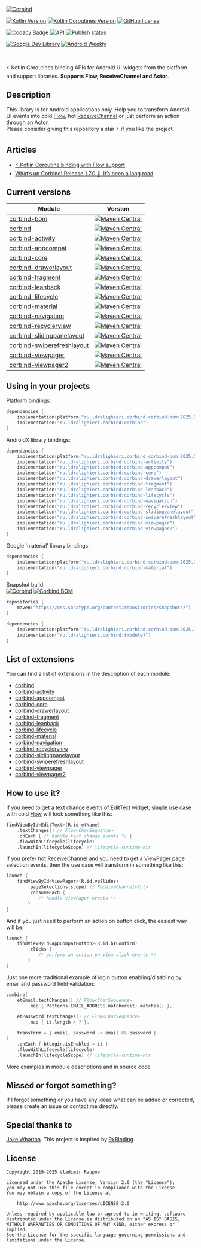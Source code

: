 ﻿[![Corbind](logo.svg)](https://ldralighieri.github.io/Corbind)

[![Kotlin Version](https://img.shields.io/badge/Kotlin-v2.2.10-blue.svg?logo=kotlin)](https://kotlinlang.org)
[![Kotlin Coroutines Version](https://img.shields.io/badge/Coroutines-v1.10.2-blue.svg)](https://kotlinlang.org/docs/reference/coroutines-overview.html)
[![GitHub license](https://img.shields.io/badge/license-Apache%20License%202.0-blue.svg)](https://www.apache.org/licenses/LICENSE-2.0)

[![Codacy Badge](https://api.codacy.com/project/badge/Grade/a1c9a1b1d1ce4ca7a201ab93492bf6e0)](https://app.codacy.com/gh/LDRAlighieri/Corbind)
[![API](https://img.shields.io/badge/API-21%2B-brightgreen.svg)](https://developer.android.com/tools/releases/platforms?hl=ru#5.0)
[![Publish status](https://github.com/LDRAlighieri/Corbind/actions/workflows/publish.yml/badge.svg)](https://github.com/LDRAlighieri/Corbind/actions)

[![Google Dev Library](https://img.shields.io/badge/Google_DevLibrary-Corbind-blue)](https://devlibrary.withgoogle.com/products/android/repos/LDRAlighieri-Corbind)
[![Android Weekly](https://androidweekly.net/issues/issue-377/badge)](https://androidweekly.net/issues/issue-377)

<br>

⚡ Kotlin Coroutines binding APIs for Android UI widgets from the platform and support libraries. **Supports Flow, ReceiveChannel and Actor**.


## Description

This library is for Android applications only. Help you to transform Android UI events into cold [Flow][flow], hot [ReceiveChannel][channel] or just perform an action through an [Actor][actor].  
Please consider giving this repository a star ⭐ if you like the project.


## Articles
* [⚡ Kotlin Coroutine binding with Flow support][kotlin-coroutine-binding]
* [What’s up Corbind! Release 1.7.0 🎉. It’s been a long road][release-1.7.0]


## Current versions

| Module                       | Version                                                                                                                                                                                                  |
|------------------------------|----------------------------------------------------------------------------------------------------------------------------------------------------------------------------------------------------------|
| [corbind-bom]                | [![Maven Central](https://img.shields.io/maven-central/v/ru.ldralighieri.corbind/corbind-bom.svg)](https://mvnrepository.com/artifact/ru.ldralighieri.corbind/corbind-bom)                               |
| [corbind]                    | [![Maven Central](https://img.shields.io/maven-central/v/ru.ldralighieri.corbind/corbind.svg)](https://mvnrepository.com/artifact/ru.ldralighieri.corbind/corbind)                                       |
| [corbind-activity]           | [![Maven Central](https://img.shields.io/maven-central/v/ru.ldralighieri.corbind/corbind-activity.svg)](https://mvnrepository.com/artifact/ru.ldralighieri.corbind/corbind-activity)                     |
| [corbind-appcompat]          | [![Maven Central](https://img.shields.io/maven-central/v/ru.ldralighieri.corbind/corbind-appcompat.svg)](https://mvnrepository.com/artifact/ru.ldralighieri.corbind/corbind-appcompat)                   |
| [corbind-core]               | [![Maven Central](https://img.shields.io/maven-central/v/ru.ldralighieri.corbind/corbind-core.svg)](https://mvnrepository.com/artifact/ru.ldralighieri.corbind/corbind-core)                             |
| [corbind-drawerlayout]       | [![Maven Central](https://img.shields.io/maven-central/v/ru.ldralighieri.corbind/corbind-drawerlayout.svg)](https://mvnrepository.com/artifact/ru.ldralighieri.corbind/corbind-drawerlayout)             |
| [corbind-fragment]           | [![Maven Central](https://img.shields.io/maven-central/v/ru.ldralighieri.corbind/corbind-fragment.svg)](https://mvnrepository.com/artifact/ru.ldralighieri.corbind/corbind-fragment)                     |
| [corbind-leanback]           | [![Maven Central](https://img.shields.io/maven-central/v/ru.ldralighieri.corbind/corbind-leanback.svg)](https://mvnrepository.com/artifact/ru.ldralighieri.corbind/corbind-leanback)                     |
| [corbind-lifecycle]          | [![Maven Central](https://img.shields.io/maven-central/v/ru.ldralighieri.corbind/corbind-lifecycle.svg)](https://mvnrepository.com/artifact/ru.ldralighieri.corbind/corbind-lifecycle)                   |
| [corbind-material]           | [![Maven Central](https://img.shields.io/maven-central/v/ru.ldralighieri.corbind/corbind-material.svg)](https://mvnrepository.com/artifact/ru.ldralighieri.corbind/corbind-material)                     |
| [corbind-navigation]         | [![Maven Central](https://img.shields.io/maven-central/v/ru.ldralighieri.corbind/corbind-navigation.svg)](https://mvnrepository.com/artifact/ru.ldralighieri.corbind/corbind-navigation)                 |
| [corbind-recyclerview]       | [![Maven Central](https://img.shields.io/maven-central/v/ru.ldralighieri.corbind/corbind-recyclerview.svg)](https://mvnrepository.com/artifact/ru.ldralighieri.corbind/corbind-recyclerview)             |
| [corbind-slidingpanelayout]  | [![Maven Central](https://img.shields.io/maven-central/v/ru.ldralighieri.corbind/corbind-slidingpanelayout.svg)](https://mvnrepository.com/artifact/ru.ldralighieri.corbind/corbind-slidingpanelayout)   |
| [corbind-swiperefreshlayout] | [![Maven Central](https://img.shields.io/maven-central/v/ru.ldralighieri.corbind/corbind-swiperefreshlayout.svg)](https://mvnrepository.com/artifact/ru.ldralighieri.corbind/corbind-swiperefreshlayout) |
| [corbind-viewpager]          | [![Maven Central](https://img.shields.io/maven-central/v/ru.ldralighieri.corbind/corbind-viewpager.svg)](https://mvnrepository.com/artifact/ru.ldralighieri.corbind/corbind-viewpager)                   |
| [corbind-viewpager2]         | [![Maven Central](https://img.shields.io/maven-central/v/ru.ldralighieri.corbind/corbind-viewpager2.svg)](https://mvnrepository.com/artifact/ru.ldralighieri.corbind/corbind-viewpager2)                 |


## Using in your projects

Platform bindings:
```kotlin
dependencies { 
    implementation(platform("ru.ldralighieri.corbind:corbind-bom:2025.09.00"))
    implementation("ru.ldralighieri.corbind:corbind")
}
```

AndroidX library bindings:
```kotlin
dependencies { 
    implementation(platform("ru.ldralighieri.corbind:corbind-bom:2025.09.00"))
    implementation("ru.ldralighieri.corbind:corbind-activity")
    implementation("ru.ldralighieri.corbind:corbind-appcompat")
    implementation("ru.ldralighieri.corbind:corbind-core")
    implementation("ru.ldralighieri.corbind:corbind-drawerlayout")
    implementation("ru.ldralighieri.corbind:corbind-fragment")
    implementation("ru.ldralighieri.corbind:corbind-leanback")
    implementation("ru.ldralighieri.corbind:corbind-lifecycle")
    implementation("ru.ldralighieri.corbind:corbind-navigation")
    implementation("ru.ldralighieri.corbind:corbind-recyclerview")
    implementation("ru.ldralighieri.corbind:corbind-slidingpanelayout")
    implementation("ru.ldralighieri.corbind:corbind-swiperefreshlayout")
    implementation("ru.ldralighieri.corbind:corbind-viewpager")
    implementation("ru.ldralighieri.corbind:corbind-viewpager2")
}
```

Google 'material' library bindings:
```kotlin
dependencies { 
    implementation(platform("ru.ldralighieri.corbind:corbind-bom:2025.09.00"))
    implementation("ru.ldralighieri.corbind:corbind-material")
}
```

Snapshot build:  
[![Corbind](https://img.shields.io/nexus/s/ru.ldralighieri.corbind/corbind?server=https://oss.sonatype.org)](https://oss.sonatype.org/content/repositories/snapshots/ru/ldralighieri/corbind/)
[![Corbind BOM](https://img.shields.io/nexus/s/ru.ldralighieri.corbind/corbind-bom?server=https://oss.sonatype.org)](https://oss.sonatype.org/content/repositories/snapshots/ru/ldralighieri/corbind/)
```kotlin
repositories {
    maven("https://oss.sonatype.org/content/repositories/snapshots/")
}

dependencies { 
    implementation(platform("ru.ldralighieri.corbind:corbind-bom:2025.10.00-SNAPSHOT"))
    implementation("ru.ldralighieri.corbind:{module}")
}
```


## List of extensions

You can find a list of extensions in the description of each module:  
* [corbind]  
* [corbind-activity]  
* [corbind-appcompat]  
* [corbind-core]  
* [corbind-drawerlayout]  
* [corbind-fragment]  
* [corbind-leanback]  
* [corbind-lifecycle]  
* [corbind-material]  
* [corbind-navigation]  
* [corbind-recyclerview]  
* [corbind-slidingpanelayout]  
* [corbind-swiperefreshlayout]  
* [corbind-viewpager]  
* [corbind-viewpager2]


## How to use it?

If you need to get a text change events of EditText widget, simple use case with cold [Flow][flow] will look something like this:
```kotlin
findViewById<EditText>(R.id.etName)
    .textChanges() // Flow<CharSequence>
    .onEach { /* handle text change events */ }
    .flowWithLifecycle(lifecycle)
    .launchIn(lifecycleScope) // lifecycle-runtime-ktx
```

If you prefer hot [ReceiveChannel][channel] and you need to get a ViewPager page selection events, then the use case will transform in something like this:
```kotlin
launch {
    findViewById<ViewPager>(R.id.vpSlides)
        .pageSelections(scope) // ReceiveChannel<Int>
        .consumeEach {
            /* handle ViewPager events */
        }
}
```

And if you just need to perform an action on button click, the easiest way will be:
```kotlin
launch {
    findViewById<AppCompatButton>(R.id.btConfirm)
        .clicks {
            /* perform an action on View click events */
        }
}
```

Just one more traditional example of login button enabling/disabling by email and password field validation:
```kotlin
combine(
    etEmail.textChanges() // Flow<CharSequence>
        .map { Patterns.EMAIL_ADDRESS.matcher(it).matches() },

    etPassword.textChanges() // Flow<CharSequence>
        .map { it.length > 7 },

    transform = { email, password -> email && password }
)
    .onEach { btLogin.isEnabled = it }
    .flowWithLifecycle(lifecycle)
    .launchIn(lifecycleScope) // lifecycle-runtime-ktx
```

More examples in module descriptions and in source code


## Missed or forgot something?

If I forgot something or you have any ideas what can be added or corrected, please create an issue or contact me directly.


## Special thanks to

[Jake Wharton][jw]. This project is inspired by [RxBinding][rx].


## License

```
Copyright 2019-2025 Vladimir Raupov

Licensed under the Apache License, Version 2.0 (the "License");
you may not use this file except in compliance with the License.
You may obtain a copy of the License at

    http://www.apache.org/licenses/LICENSE-2.0

Unless required by applicable law or agreed to in writing, software
distributed under the License is distributed on an "AS IS" BASIS,
WITHOUT WARRANTIES OR CONDITIONS OF ANY KIND, either express or implied.
See the License for the specific language governing permissions and
limitations under the License.
```


[jw]: https://github.com/JakeWharton
[rx]: https://github.com/JakeWharton/RxBinding
[flow]: https://kotlin.github.io/kotlinx.coroutines/kotlinx-coroutines-core/kotlinx.coroutines.flow/-flow/index.html
[channel]: https://kotlin.github.io/kotlinx.coroutines/kotlinx-coroutines-core/kotlinx.coroutines.channels/-receive-channel/index.html
[actor]: https://kotlin.github.io/kotlinx.coroutines/kotlinx-coroutines-core/kotlinx.coroutines.channels/actor.html

[kotlin-coroutine-binding]: https://medium.com/@ldralighieri/kotlin-coroutine-binding-with-flow-support-68499492a89c
[release-1.7.0]: https://medium.com/@ldralighieri/whats-up-corbind-release-1-7-0-it-s-been-a-long-road-eadf84db19c1

[corbind-bom]: https://github.com/LDRAlighieri/Corbind/tree/master/corbind-bom
[corbind]: https://github.com/LDRAlighieri/Corbind/tree/master/corbind
[corbind-activity]: https://github.com/LDRAlighieri/Corbind/tree/master/corbind-activity
[corbind-appcompat]: https://github.com/LDRAlighieri/Corbind/tree/master/corbind-appcompat
[corbind-core]: https://github.com/LDRAlighieri/Corbind/tree/master/corbind-core
[corbind-drawerlayout]: https://github.com/LDRAlighieri/Corbind/tree/master/corbind-drawerlayout
[corbind-fragment]: https://github.com/LDRAlighieri/Corbind/tree/master/corbind-fragment
[corbind-leanback]: https://github.com/LDRAlighieri/Corbind/tree/master/corbind-leanback
[corbind-lifecycle]: https://github.com/LDRAlighieri/Corbind/tree/master/corbind-lifecycle
[corbind-material]: https://github.com/LDRAlighieri/Corbind/tree/master/corbind-material
[corbind-navigation]: https://github.com/LDRAlighieri/Corbind/tree/master/corbind-navigation
[corbind-recyclerview]: https://github.com/LDRAlighieri/Corbind/tree/master/corbind-recyclerview
[corbind-slidingpanelayout]: https://github.com/LDRAlighieri/Corbind/tree/master/corbind-slidingpanelayout
[corbind-swiperefreshlayout]: https://github.com/LDRAlighieri/Corbind/tree/master/corbind-swiperefreshlayout
[corbind-viewpager]: https://github.com/LDRAlighieri/Corbind/tree/master/corbind-viewpager
[corbind-viewpager2]: https://github.com/LDRAlighieri/Corbind/tree/master/corbind-viewpager2
